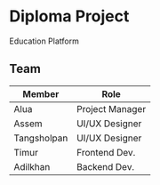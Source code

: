 # Diploma Project
Education Platform
## Team
| Member      | Role            |
| ----------- | --------------- |
| Alua        | Project Manager |
| Assem       | UI/UX Designer  |
| Tangsholpan | UI/UX Designer  |
| Timur       | Frontend Dev.   |
| Adilkhan    | Backend Dev.    |